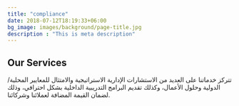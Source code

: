 ```yaml
---
title: "compliance"
date: 2018-07-12T18:19:33+06:00
bg_image: images/background/page-title.jpg
description : "This is meta description"
---
```


## Our Services

تتركز خدماتنا على العديد من الاستشارات الإدارية الاستراتيجية والامتثال للمعايير المحلية/ الدولية وحلول الأعمال، وكذلك تقديم البرامج التدريبية الداخلية بشكل احترافي، وذلك لضمان القيمة المضافة لعملائنا وشركائنا.